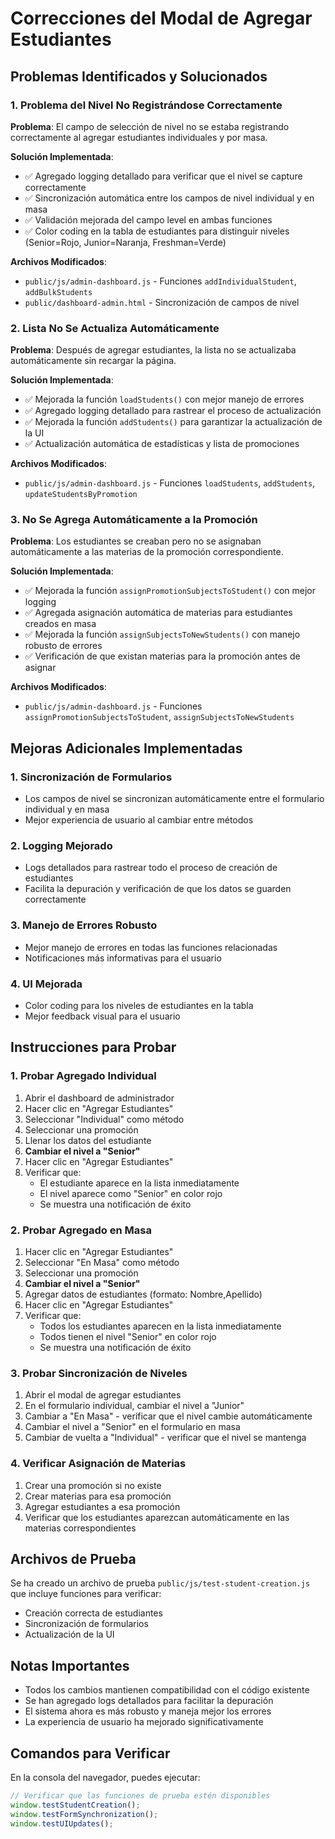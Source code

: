 # Correcciones del Modal de Agregar Estudiantes

## Problemas Identificados y Solucionados

### 1. **Problema del Nivel No Registrándose Correctamente**

**Problema**: El campo de selección de nivel no se estaba registrando correctamente al agregar estudiantes individuales y por masa.

**Solución Implementada**:
- ✅ Agregado logging detallado para verificar que el nivel se capture correctamente
- ✅ Sincronización automática entre los campos de nivel individual y en masa
- ✅ Validación mejorada del campo level en ambas funciones
- ✅ Color coding en la tabla de estudiantes para distinguir niveles (Senior=Rojo, Junior=Naranja, Freshman=Verde)

**Archivos Modificados**:
- `public/js/admin-dashboard.js` - Funciones `addIndividualStudent`, `addBulkStudents`
- `public/dashboard-admin.html` - Sincronización de campos de nivel

### 2. **Lista No Se Actualiza Automáticamente**

**Problema**: Después de agregar estudiantes, la lista no se actualizaba automáticamente sin recargar la página.

**Solución Implementada**:
- ✅ Mejorada la función `loadStudents()` con mejor manejo de errores
- ✅ Agregado logging detallado para rastrear el proceso de actualización
- ✅ Mejorada la función `addStudents()` para garantizar la actualización de la UI
- ✅ Actualización automática de estadísticas y lista de promociones

**Archivos Modificados**:
- `public/js/admin-dashboard.js` - Funciones `loadStudents`, `addStudents`, `updateStudentsByPromotion`

### 3. **No Se Agrega Automáticamente a la Promoción**

**Problema**: Los estudiantes se creaban pero no se asignaban automáticamente a las materias de la promoción correspondiente.

**Solución Implementada**:
- ✅ Mejorada la función `assignPromotionSubjectsToStudent()` con mejor logging
- ✅ Agregada asignación automática de materias para estudiantes creados en masa
- ✅ Mejorada la función `assignSubjectsToNewStudents()` con manejo robusto de errores
- ✅ Verificación de que existan materias para la promoción antes de asignar

**Archivos Modificados**:
- `public/js/admin-dashboard.js` - Funciones `assignPromotionSubjectsToStudent`, `assignSubjectsToNewStudents`

## Mejoras Adicionales Implementadas

### 1. **Sincronización de Formularios**
- Los campos de nivel se sincronizan automáticamente entre el formulario individual y en masa
- Mejor experiencia de usuario al cambiar entre métodos

### 2. **Logging Mejorado**
- Logs detallados para rastrear todo el proceso de creación de estudiantes
- Facilita la depuración y verificación de que los datos se guarden correctamente

### 3. **Manejo de Errores Robusto**
- Mejor manejo de errores en todas las funciones relacionadas
- Notificaciones más informativas para el usuario

### 4. **UI Mejorada**
- Color coding para los niveles de estudiantes en la tabla
- Mejor feedback visual para el usuario

## Instrucciones para Probar

### 1. **Probar Agregado Individual**
1. Abrir el dashboard de administrador
2. Hacer clic en "Agregar Estudiantes"
3. Seleccionar "Individual" como método
4. Seleccionar una promoción
5. Llenar los datos del estudiante
6. **Cambiar el nivel a "Senior"**
7. Hacer clic en "Agregar Estudiantes"
8. Verificar que:
   - El estudiante aparece en la lista inmediatamente
   - El nivel aparece como "Senior" en color rojo
   - Se muestra una notificación de éxito

### 2. **Probar Agregado en Masa**
1. Hacer clic en "Agregar Estudiantes"
2. Seleccionar "En Masa" como método
3. Seleccionar una promoción
4. **Cambiar el nivel a "Senior"**
5. Agregar datos de estudiantes (formato: Nombre,Apellido)
6. Hacer clic en "Agregar Estudiantes"
7. Verificar que:
   - Todos los estudiantes aparecen en la lista inmediatamente
   - Todos tienen el nivel "Senior" en color rojo
   - Se muestra una notificación de éxito

### 3. **Probar Sincronización de Niveles**
1. Abrir el modal de agregar estudiantes
2. En el formulario individual, cambiar el nivel a "Junior"
3. Cambiar a "En Masa" - verificar que el nivel cambie automáticamente
4. Cambiar el nivel a "Senior" en el formulario en masa
5. Cambiar de vuelta a "Individual" - verificar que el nivel se mantenga

### 4. **Verificar Asignación de Materias**
1. Crear una promoción si no existe
2. Crear materias para esa promoción
3. Agregar estudiantes a esa promoción
4. Verificar que los estudiantes aparezcan automáticamente en las materias correspondientes

## Archivos de Prueba

Se ha creado un archivo de prueba `public/js/test-student-creation.js` que incluye funciones para verificar:
- Creación correcta de estudiantes
- Sincronización de formularios
- Actualización de la UI

## Notas Importantes

- Todos los cambios mantienen compatibilidad con el código existente
- Se han agregado logs detallados para facilitar la depuración
- El sistema ahora es más robusto y maneja mejor los errores
- La experiencia de usuario ha mejorado significativamente

## Comandos para Verificar

En la consola del navegador, puedes ejecutar:
```javascript
// Verificar que las funciones de prueba estén disponibles
window.testStudentCreation();
window.testFormSynchronization();
window.testUIUpdates();
```
